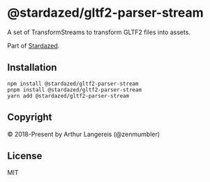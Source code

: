 @stardazed/gltf2-parser-stream
==============================
A set of TransformStreams to transform GLTF2 files into assets.

Part of [Stardazed](https://github.com/stardazed/stardazed).

Installation
------------
```
npm install @stardazed/gltf2-parser-stream
pnpm install @stardazed/gltf2-parser-stream
yarn add @stardazed/gltf2-parser-stream
```

Copyright
---------
© 2018-Present by Arthur Langereis (@zenmumbler)

License
-------
MIT
